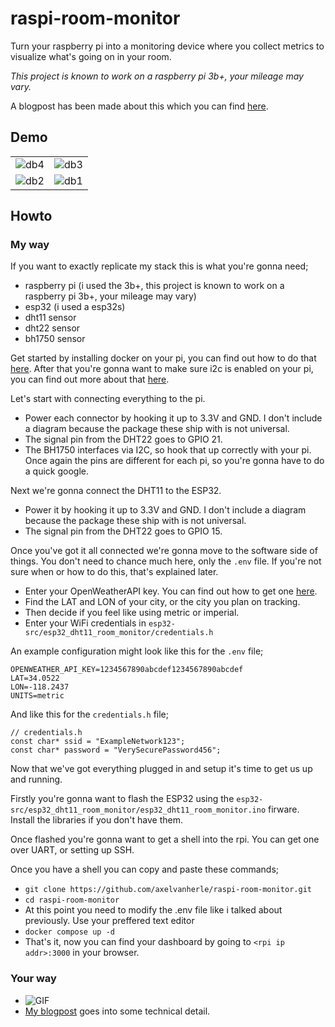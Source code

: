 # raspi-room-monitor

Turn your raspberry pi into a monitoring device where you collect metrics to visualize what's going on in your room.

*This project is known to work on a raspberry pi 3b+, your mileage may vary.*

A blogpost has been made about this which you can find [here](https://www.axelvanherle.xyz/blog/2024-03-12_raspiroommonitor/).

## Demo

| | |
|---|---|
| ![db4](https://github.com/axelvanherle/raspi-room-monitor/assets/94362354/163fe000-c714-477c-9bd4-cfb336aad103) | ![db3](https://github.com/axelvanherle/raspi-room-monitor/assets/94362354/036ffaab-6d35-4c2e-95eb-36893f8c0976) |
| ![db2](https://github.com/axelvanherle/raspi-room-monitor/assets/94362354/bbe738ab-6c6e-45f5-8019-f4e9cb19f95f) | ![db1](https://github.com/axelvanherle/raspi-room-monitor/assets/94362354/91cad06f-474f-401e-83f3-095f11af71eb) |

## Howto
### My way
If you want to exactly replicate my stack this is what you're gonna need;
- raspberry pi (i used the 3b+, this project is known to work on a raspberry pi 3b+, your mileage may vary)
- esp32 (i used a esp32s)
- dht11 sensor
- dht22 sensor
- bh1750 sensor

Get started by installing docker on your pi, you can find out how to do that [here](https://docs.docker.com/engine/install/debian/).
After that you're gonna want to make sure i2c is enabled on your pi, you can find out more about that [here](https://learn.adafruit.com/adafruits-raspberry-pi-lesson-4-gpio-setup/configuring-i2c).

Let's start with connecting everything to the pi.
- Power each connector by hooking it up to 3.3V and GND. I don't include a diagram because the package these ship with is not universal.
- The signal pin from the DHT22 goes to GPIO 21.
- The BH1750 interfaces via I2C, so hook that up correctly with your pi. Once again the pins are different for each pi, so you're gonna have to do a quick google.

Next we're gonna connect the DHT11 to the ESP32.
- Power it by hooking it up to 3.3V and GND. I don't include a diagram because the package these ship with is not universal.
- The signal pin from the DHT22 goes to GPIO 15.

Once you've got it all connected we're gonna move to the software side of things. You don't need to chance much here, only the `.env` file. If you're not sure when or how to do this, that's explained later.
- Enter your OpenWeatherAPI key. You can find out how to get one [here](https://openweathermap.org/appid).
- Find the LAT and LON of your city, or the city you plan on tracking.
- Then decide if you feel like using metric or imperial.
- Enter your WiFi credentials in `esp32-src/esp32_dht11_room_monitor/credentials.h`

An example configuration might look like this for the `.env` file;
```
OPENWEATHER_API_KEY=1234567890abcdef1234567890abcdef
LAT=34.0522
LON=-118.2437
UNITS=metric
```
And like this for the `credentials.h` file;
```
// credentials.h
const char* ssid = "ExampleNetwork123";
const char* password = "VerySecurePassword456";
```

Now that we've got everything plugged in and setup it's time to get us up and running.

Firstly you're gonna want to flash the ESP32 using the `esp32-src/esp32_dht11_room_monitor/esp32_dht11_room_monitor.ino` firware. Install the libraries if you don't have them.

Once flashed you're gonna want to get a shell into the rpi. You can get one over UART, or setting up SSH.

Once you have a shell you can copy and paste these commands;
- `git clone https://github.com/axelvanherle/raspi-room-monitor.git`
- `cd raspi-room-monitor`
- At this point you need to modify the .env file like i talked about previously. Use your preffered text editor
- `docker compose up -d`
- That's it, now you can find your dashboard by going to `<rpi ip addr>:3000` in your browser.

### Your way

- ![GIF](https://media.giphy.com/media/v1.Y2lkPTc5MGI3NjExbmR4N3Vlc3Q0a3h1M2lkanBhOHB6dm5tdGc5OG8zdHQ1dndvbG53aSZlcD12MV9pbnRlcm5hbF9naWZfYnlfaWQmY3Q9Zw/YrSc8Vyn355xs6Qxxe/giphy.gif)
- [My blogpost](https://www.axelvanherle.xyz/blog/2024-03-12_raspiroommonitor/) goes into some technical detail.
